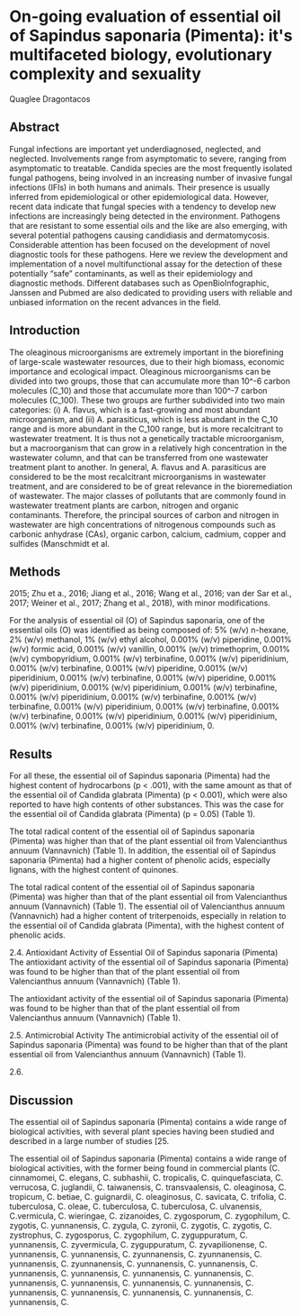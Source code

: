 # On-going evaluation of essential oil of Sapindus saponaria (Pimenta): it's multifaceted biology, evolutionary complexity and sexuality
Quaglee Dragontacos


## Abstract
Fungal infections are important yet underdiagnosed, neglected, and neglected. Involvements range from asymptomatic to severe, ranging from asymptomatic to treatable. Candida species are the most frequently isolated fungal pathogens, being involved in an increasing number of invasive fungal infections (IFIs) in both humans and animals. Their presence is usually inferred from epidemiological or other epidemiological data. However, recent data indicate that fungal species with a tendency to develop new infections are increasingly being detected in the environment. Pathogens that are resistant to some essential oils and the like are also emerging, with several potential pathogens causing candidiasis and dermatomycosis. Considerable attention has been focused on the development of novel diagnostic tools for these pathogens. Here we review the development and implementation of a novel multifunctional assay for the detection of these potentially “safe” contaminants, as well as their epidemiology and diagnostic methods. Different databases such as OpenBioInfographic, Janssen and Pubmed are also dedicated to providing users with reliable and unbiased information on the recent advances in the field.


## Introduction
The oleaginous microorganisms are extremely important in the biorefining of large-scale wastewater resources, due to their high biomass, economic importance and ecological impact. Oleaginous microorganisms can be divided into two groups, those that can accumulate more than 10^-6 carbon molecules (C_10) and those that accumulate more than 100^-7 carbon molecules (C_100). These two groups are further subdivided into two main categories: (i) A. flavus, which is a fast-growing and most abundant microorganism, and (ii) A. parasiticus, which is less abundant in the C_10 range and is more abundant in the C_100 range, but is more recalcitrant to wastewater treatment. It is thus not a genetically tractable microorganism, but a macroorganism that can grow in a relatively high concentration in the wastewater column, and that can be transferred from one wastewater treatment plant to another. In general, A. flavus and A. parasiticus are considered to be the most recalcitrant microorganisms in wastewater treatment, and are considered to be of great relevance in the bioremediation of wastewater. The major classes of pollutants that are commonly found in wastewater treatment plants are carbon, nitrogen and organic contaminants. Therefore, the principal sources of carbon and nitrogen in wastewater are high concentrations of nitrogenous compounds such as carbonic anhydrase (CAs), organic carbon, calcium, cadmium, copper and sulfides (Manschmidt et al.


## Methods
 2015; Zhu et a., 2016; Jiang et al., 2016; Wang et al., 2016; van der Sar et al., 2017; Weiner et al., 2017; Zhang et al., 2018), with minor modifications.

For the analysis of essential oil (O) of Sapindus saponaria, one of the essential oils (O) was identified as being composed of: 5% (w/v) n-hexane, 2% (w/v) methanol, 1% (w/v) ethyl alcohol, 0.001% (w/v) piperidine, 0.001% (w/v) formic acid, 0.001% (w/v) vanillin, 0.001% (w/v) trimethoprim, 0.001% (w/v) cymbopyridium, 0.001% (w/v) terbinafine, 0.001% (w/v) piperidinium, 0.001% (w/v) terbinafine, 0.001% (w/v) piperidine, 0.001% (w/v) piperidinium, 0.001% (w/v) terbinafine, 0.001% (w/v) piperidine, 0.001% (w/v) piperidinium, 0.001% (w/v) piperidinium, 0.001% (w/v) terbinafine, 0.001% (w/v) piperidinium, 0.001% (w/v) terbinafine, 0.001% (w/v) terbinafine, 0.001% (w/v) piperidinium, 0.001% (w/v) terbinafine, 0.001% (w/v) terbinafine, 0.001% (w/v) piperidinium, 0.001% (w/v) piperidinium, 0.001% (w/v) terbinafine, 0.001% (w/v) piperidinium, 0.


## Results

For all these, the essential oil of Sapindus saponaria (Pimenta) had the highest content of hydrocarbons (p < .001), with the same amount as that of the essential oil of Candida glabrata (Pimenta) (p < 0.001), which were also reported to have high contents of other substances. This was the case for the essential oil of Candida glabrata (Pimenta) (p = 0.05) (Table 1).

The total radical content of the essential oil of Sapindus saponaria (Pimenta) was higher than that of the plant essential oil from Valencianthus annuum (Vannavnich) (Table 1). In addition, the essential oil of Sapindus saponaria (Pimenta) had a higher content of phenolic acids, especially lignans, with the highest content of quinones.

The total radical content of the essential oil of Sapindus saponaria (Pimenta) was higher than that of the plant essential oil from Valencianthus annuum (Vannavnich) (Table 1). The essential oil of Valencianthus annuum (Vannavnich) had a higher content of triterpenoids, especially in relation to the essential oil of Candida glabrata (Pimenta), with the highest content of phenolic acids.

2.4. Antioxidant Activity of Essential Oil of Sapindus saponaria (Pimenta)
The antioxidant activity of the essential oil of Sapindus saponaria (Pimenta) was found to be higher than that of the plant essential oil from Valencianthus annuum (Vannavnich) (Table 1).

The antioxidant activity of the essential oil of Sapindus saponaria (Pimenta) was found to be higher than that of the plant essential oil from Valencianthus annuum (Vannavnich) (Table 1).

2.5. Antimicrobial Activity
The antimicrobial activity of the essential oil of Sapindus saponaria (Pimenta) was found to be higher than that of the plant essential oil from Valencianthus annuum (Vannavnich) (Table 1).

2.6.


## Discussion
The essential oil of Sapindus saponaria (Pimenta) contains a wide range of biological activities, with several plant species having been studied and described in a large number of studies [25.

The essential oil of Sapindus saponaria (Pimenta) contains a wide range of biological activities, with the former being found in commercial plants (C. cinnamomei, C. elegans, C. subhashii, C. tropicalis, C. quinquefasciata, C. verrucosa, C. juglandii, C. taiwanensis, C. transvaalensis, C. oleaginosa, C. tropicum, C. betiae, C. guignardii, C. oleaginosus, C. savicata, C. trifolia, C. tuberculosa, C. oleae, C. tuberculosa, C. tuberculosa, C. ulvanensis, C.vermicula, C. wieringae, C. zizanoides, C. zygosporum, C. zygophilum, C. zygotis, C. yunnanensis, C. zygula, C. zyronii, C. zygotis, C. zygotis, C. zystrophus, C. zygosporus, C. zygophilum, C. zyguppuratum, C. yunnanensis, C. zyvermicula, C. zyguppuratum, C. zyvapilionense, C. yunnanensis, C. yunnanensis, C. zyunnanensis, C. zyunnanensis, C. yunnanensis, C. zyunnanensis, C. yunnanensis, C. yunnanensis, C. yunnanensis, C. yunnanensis, C. yunnanensis, C. yunnanensis, C. yunnanensis, C. yunnanensis, C. yunnanensis, C. yunnanensis, C. yunnanensis, C. yunnanensis, C. yunnanensis, C. yunnanensis, C. yunnanensis, C.
